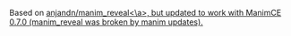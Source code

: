 Based on <a href="">anjandn/manim_reveal<\a>, but updated to work with ManimCE 0.7.0 (manim_reveal was broken by manim updates).
